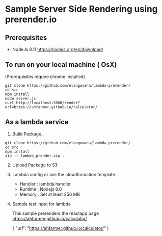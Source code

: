 # Sample Server Side Rendering using prerender.io
## Prerequisites
* NodeJs 8.11 https://nodejs.org/en/download/

## To run on your local machine ( OsX)
(Prerequisites require chrome installed)
```console
git clone https://github.com/elangovana/lambda-prerender/
cd src
npm install
node server.js
curl http://localhost:3000/render?url=https://ahfarmer.github.io/calculator/
```
## As a lambda service
1. Build Package..
        
```console
git clone https://github.com/elangovana/lambda-prerender/
cd src
npm install
zip -r lambda_prender.zip .
```
2. Upload Package to S3

3. Lambda config or use the cloudformation template
    * Handler : lambda.handler
    * Runtime : Nodejs 8.0
    * Memory  : Set at least 256 MB

4. Sample test input for lambda

    This sample prerenders the reactapp page https://ahfarmer.github.io/calculator/

    
      {
      "url": "https://ahfarmer.github.io/calculator/"
      }
